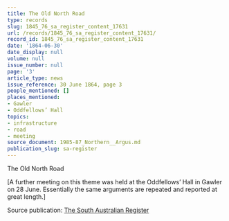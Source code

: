 ```yaml
---
title: The Old North Road
type: records
slug: 1845_76_sa_register_content_17631
url: /records/1845_76_sa_register_content_17631/
record_id: 1845_76_sa_register_content_17631
date: '1864-06-30'
date_display: null
volume: null
issue_number: null
page: '3'
article_type: news
issue_reference: 30 June 1864, page 3
people_mentioned: []
places_mentioned:
- Gawler
- Oddfellows’ Hall
topics:
- infrastructure
- road
- meeting
source_document: 1985-87_Northern__Argus.md
publication_slug: sa-register
---
```


The Old North Road

[A further meeting on this theme was held at the Oddfellows’ Hall in Gawler on 28 June.  Essentially the same arguments are repeated and reported at great length.]

Source publication: [The South Australian Register](/publications/sa-register/)
